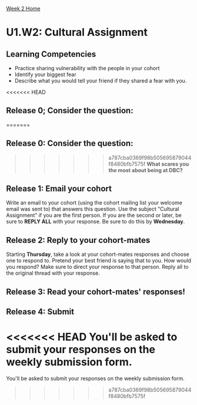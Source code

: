 [Week 2 Home](./)

# U1.W2: Cultural Assignment

## Learning Competencies
- Practice sharing vulnerability with the people in your cohort
- Identify your biggest fear
- Describe what you would tell your friend if they shared a fear with you. 

<<<<<<< HEAD
## Release 0; Consider the question: 
=======
## Release 0: Consider the question: 
>>>>>>> a787cba0369f98b505695879044f8480bfb7575f
**What scares you the most about being at DBC?**

## Release 1: Email your cohort
Write an email to your cohort (using the cohort mailing list your welcome email was sent to) that answers this question. Use the subject "Cultural Assignment" if you are the first person. 
If you are the second or later, be sure to **REPLY ALL** with your response. Be sure to do this by **Wednesday**. 

## Release 2: Reply to your cohort-mates
Starting **Thursday**, take a look at your cohort-mates responses and choose one to respond to. Pretend your best friend is saying that to you. How would you respond? Make sure to direct your response to that person. Reply all to the original thread with your response. 

## Release 3: Read your cohort-mates' responses!

## Release 4: Submit
<<<<<<< HEAD
You'll be asked to submit your responses on the weekly submission form. 
=======
You'll be asked to submit your responses on the weekly submission form. 
>>>>>>> a787cba0369f98b505695879044f8480bfb7575f
